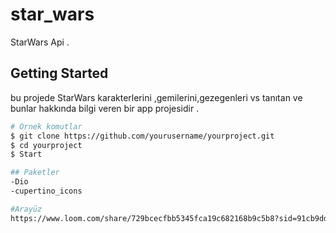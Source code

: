 # star_wars

StarWars Api .

## Getting Started

bu projede StarWars karakterlerini ,gemilerini,gezegenleri vs tanıtan ve bunlar hakkında bilgi veren bir app projesidir .

```bash
# Örnek komutlar
$ git clone https://github.com/yourusername/yourproject.git
$ cd yourproject
$ Start

## Paketler
-Dio
-cupertino_icons

#Arayüz
https://www.loom.com/share/729bcecfbb5345fca19c682168b9c5b8?sid=91cb9dd2-6971-4df0-81c5-b33fdd8ada70
